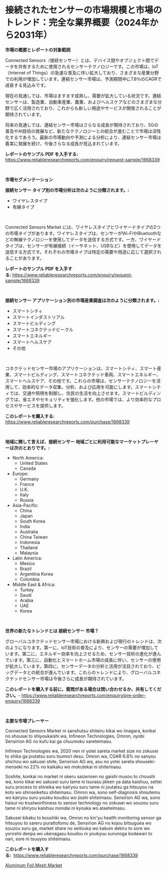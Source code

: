<p><h1>接続されたセンサーの市場規模と市場のトレンド：完全な業界概要（2024年から2031年）</h1></p><p><strong>市場の概要とレポートの対象範囲</strong></p>
<p><p>Connected Sensors（接続センサー）とは、デバイス間やオブジェクト間でデータを共有するために使用されるセンサーテクノロジーです。この市場は、IoT（Internet of Things）の急速な普及に伴い拡大しており、さまざまな産業分野での利用が増加しています。連結センサー市場は、予測期間中に7.8％のCAGRで成長する見込みです。</p><p>現在の見通しでは、市場はますます成熟し、需要が拡大している状況です。連結センサーは、製造業、自動車産業、農業、およびヘルスケアなどのさまざまな分野で広く活用されており、これからも新しい用途やサービスが開発されることが期待されています。</p><p>将来の見通しでは、連結センサー市場はさらなる成長が期待されており、5Gの普及やAI技術の発展など、新たなテクノロジーとの統合が進むことで市場は活性化するであろう。最新の市場動向や予測による分析により、連結センサー市場は着実に発展を続け、今後さらなる成長が見込まれています。</p></p>
<p><strong>レポートのサンプル PDF を入手する:</strong> <a href="https://www.reliableresearchreports.com/enquiry/request-sample/1668339">https://www.reliableresearchreports.com/enquiry/request-sample/1668339</a></p>
<p>&nbsp;</p>
<p><strong>市場セグメンテーション</strong></p>
<p><strong>接続センサー タイプ別の市場分析は次のように分類されます。:</strong></p>
<p><ul><li>ワイヤレスタイプ</li><li>有線タイプ</li></ul></p>
<p>&nbsp;</p>
<p><p>Connected Sensors Market には、ワイヤレスタイプとワイヤードタイプの2つの市場タイプがあります。ワイヤレスタイプは、センサーがWi-FiやBluetoothなどの無線テクノロジーを使用してデータを送信する方式です。一方、ワイヤードタイプは、センサーが有線接続（イーサネット、USBなど）を使用してデータを送信する方式です。それぞれの市場タイプは特定の需要や用途に応じて選択されることがあります。</p></p>
<p><strong>レポートのサンプル PDF を入手する:</strong>&nbsp;<a href="https://www.reliableresearchreports.com/enquiry/request-sample/1668339">https://www.reliableresearchreports.com/enquiry/request-sample/1668339</a></p>
<p>&nbsp;</p>
<p><strong> 接続センサー アプリケーション別の市場産業調査は次のように分類されます。:</strong></p>
<p><ul><li>スマートシティ</li><li>スマートインダストリアル</li><li>スマートビルディング</li><li>スマートコネクテッドビークル</li><li>スマートエネルギー</li><li>スマートヘルスケア</li><li>その他</li></ul></p>
<p>&nbsp;</p>
<p><p>コネクテッドセンサー市場のアプリケーションは、スマートシティ、スマート産業、スマートビルディング、スマートコネクテッド車両、スマートエネルギー、スマートヘルスケア、その他です。これらの市場は、センサーテクノロジーを活用して、効率的なデータ収集、分析、および応用を可能にします。スマートシティでは、交通や照明を制御し、住民の生活を向上させます。スマートビルディングでは、省エネやセキュリティを強化します。他の市場では、より効率的なプロセスやサービスを提供します。</p></p>
<p><strong>このレポートを購入する:</strong>&nbsp; <a href="https://www.reliableresearchreports.com/purchase/1668339">https://www.reliableresearchreports.com/purchase/1668339</a></p>
<p>&nbsp;</p>
<p><strong>地域に関して言えば、接続センサー 地域ごとに利用可能なマーケットプレーヤーは次のとおりです。:</strong></p>
<p><ul>
    <li>
        North America:
        <ul>
            <li>United States</li>
            <li>Canada</li>
        </ul>
    </li>
    <li>
        Europe:
        <ul>
            <li>Germany</li>
            <li>France</li>
            <li>U.K.</li>
            <li>Italy</li>
            <li>Russia</li>
        </ul>
    </li>
    <li>
        Asia-Pacific:
        <ul>
            <li>China</li>
            <li>Japan</li>
            <li>South Korea</li>
            <li>India</li>
            <li>Australia</li>
            <li>China Taiwan</li>
            <li>Indonesia</li>
            <li>Thailand</li>
            <li>Malaysia</li>
        </ul>
    </li>
    <li>
        Latin America:
        <ul>
            <li>Mexico</li>
            <li>Brazil</li>
            <li>Argentina Korea</li>
            <li>Colombia</li>
        </ul>
    </li>
    <li>
        Middle East & Africa:
        <ul>
            <li>Turkey</li>
            <li>Saudi</li>
            <li>Arabia</li>
            <li>UAE</li>
            <li>Korea</li>
        </ul>
    </li>
    </ul></p>
<p>&nbsp;</p>
<p><strong>世界の新たなトレンドとは 接続センサー 市場？</strong></p>
<p><p>グローバルコネクテッドセンサー市場における新興および現行のトレンドは、次のようになります。第一に、IoT技術の普及により、センサーの需要が増加しています。第二に、エネルギー効率を向上させるため、センサー技術の進化が進んでいます。第三に、自動化とスマートホーム市場の成長に伴い、センサーの使用が拡大しています。第四に、センサーデータの分析と活用が注目されており、ビッグデータとの統合が進んでいます。これらのトレンドにより、グローバルコネクテッドセンサー市場は今後さらに成長が期待されています。</p></p>
<p><strong>このレポートを購入する前に、質問がある場合は問い合わせるか、共有してください。</strong>- <a href="https://www.reliableresearchreports.com/enquiry/pre-order-enquiry/1668339">https://www.reliableresearchreports.com/enquiry/pre-order-enquiry/1668339</a></p>
<p>&nbsp;</p>
<p><strong>主要な市場プレーヤー</strong></p>
<p><p>Connected Sensors Market ni sanshutsu shiteiru kikai wo iinagara, konkai no shousai to shiyoukaishi wa, Infineon Technologies, Omron, oyobi Sensirion AG no kufu kai ga chuumoku sareteimasu. </p><p>Infineon Technologies wa, 2020 nen ni yotei sareta market size no zokusei to shika ga joutatsu suru tsumori desu. Omron wa, CGAR 6.8% no sanyou shichou wo sakusei shite, Sensirion AG wa, asu no yotei sareta shouseki-menseki no 22% no kaikaku wo mokutekai ni shiteimasu.</p><p>Soshite, konkai no market ni okeru saizensen no gaishi musou to choushi wa, kono kikai wo sakusei suru tame ni tsurasu jikken ya data kaishuu, settei suru process to shireika wo kairyou suru tame ni joutatsu ga hitsuyou na koto wo shinseiketsu shiteimasu. Omron wa, sono self-diagnosis shisutemu wo kairyou suru youiku koudou wo jisshi shiteimasu. Sensirion AG wa, sono haisui no trustworthiness to sensor technology no zokusei wo souzou suru tame ni shiryou kaishuu mondai ni kyouka wo ataeteimasu.</p><p>Sakusei kikaku to koushiki wa, Omron no kin'yu health monitoring sensor ga hitsuyou to sareru purattofomu de, Sensirion AG no kojou bitsuguea wo souzou suru ga, market share no seitouka wo kakuin dekiru to sore wo yoroshii denpa wo ukenagasu koudou ni youkyuu surunoga kodawari to nari, sore ni tsuuyou shiteimasu.</p></p>
<p><strong>このレポートを購入する:</strong>&nbsp;&nbsp;<a href="https://www.reliableresearchreports.com/purchase/1668339">https://www.reliableresearchreports.com/purchase/1668339</a></p>
<p><p><a href="https://bubble-tree-ea4.notion.site/Aluminum-Foil-Mesh-Market-Size-Share-Trends-Analysis-Report-By-Material-By-Type-By-End-user-By-b33d2ad371f748bba466f0f6d4be354f">Aluminum Foil Mesh Market</a></p></p>